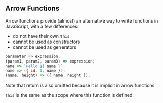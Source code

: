 ## Arrow Functions

Arrow functions provide (almost) an alternative way to write functions in JavaScript, with a few differences:
 
 - do not have their own `this`
 - cannot be used as constructors
 - cannot be used as generators

```javascript
parameter => expression;
(param1, param2, param3) => expression;
name => `Hello ${ name }`;
name => ({ id: 1, name });
(name, height) => ({ name, height });
```

Note that return is also omitted because it is implicit in arrow functions.

`this` is the same as the scope where this function is defined.